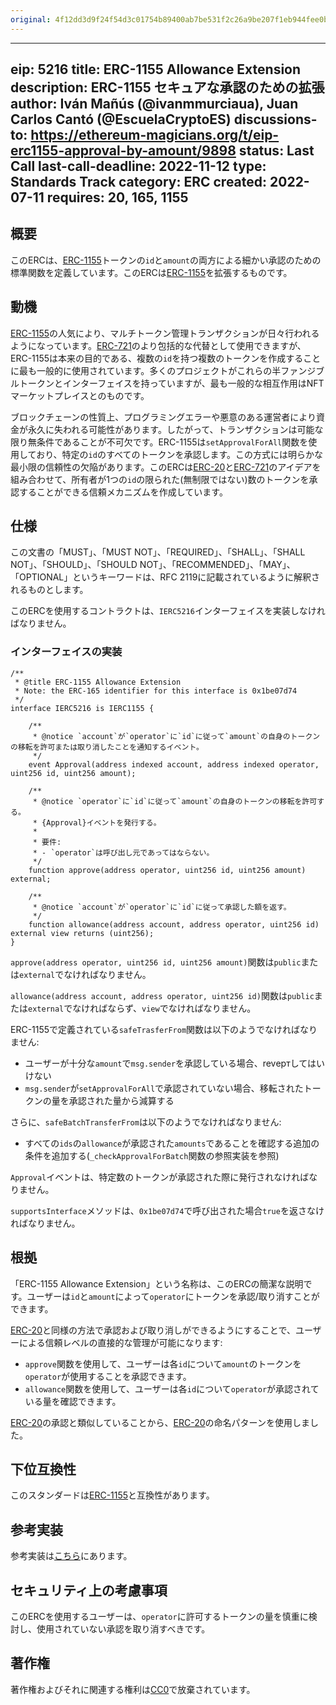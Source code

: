 ```yaml
---
original: 4f12dd3d9f24f54d3c01754b89400ab7be531f2c26a9be207f1eb944fee0b904
---
```


---
eip: 5216
title: ERC-1155 Allowance Extension
description: ERC-1155 セキュアな承認のための拡張
author: Iván Mañús (@ivanmmurciaua), Juan Carlos Cantó (@EscuelaCryptoES)
discussions-to: https://ethereum-magicians.org/t/eip-erc1155-approval-by-amount/9898
status: Last Call
last-call-deadline: 2022-11-12
type: Standards Track
category: ERC
created: 2022-07-11
requires: 20, 165, 1155
---

## 概要

このERCは、[ERC-1155](./eip-1155.md)トークンの`id`と`amount`の両方による細かい承認のための標準関数を定義しています。このERCは[ERC-1155](./eip-1155.md)を拡張するものです。

## 動機

[ERC-1155](./eip-1155.md)の人気により、マルチトークン管理トランザクションが日々行われるようになっています。[ERC-721](./eip-721.md)のより包括的な代替として使用できますが、ERC-1155は本来の目的である、複数の`id`を持つ複数のトークンを作成することに最も一般的に使用されています。多くのプロジェクトがこれらの半ファンジブルトークンとインターフェイスを持っていますが、最も一般的な相互作用はNFTマーケットプレイスとのものです。

ブロックチェーンの性質上、プログラミングエラーや悪意のある運営者により資金が永久に失われる可能性があります。したがって、トランザクションは可能な限り無条件であることが不可欠です。ERC-1155は`setApprovalForAll`関数を使用しており、特定の`id`のすべてのトークンを承認します。この方式には明らかな最小限の信頼性の欠陥があります。このERCは[ERC-20](./eip-20.md)と[ERC-721](./eip-721.md)のアイデアを組み合わせて、所有者が1つの`id`の限られた(無制限ではない)数のトークンを承認することができる信頼メカニズムを作成しています。

## 仕様

この文書の「MUST」、「MUST NOT」、「REQUIRED」、「SHALL」、「SHALL NOT」、「SHOULD」、「SHOULD NOT」、「RECOMMENDED」、「MAY」、「OPTIONAL」というキーワードは、RFC 2119に記載されているように解釈されるものとします。

このERCを使用するコントラクトは、`IERC5216`インターフェイスを実装しなければなりません。

### インターフェイスの実装

```solidity
/**
 * @title ERC-1155 Allowance Extension
 * Note: the ERC-165 identifier for this interface is 0x1be07d74
 */
interface IERC5216 is IERC1155 {

    /**
     * @notice `account`が`operator`に`id`に従って`amount`の自身のトークンの移転を許可または取り消したことを通知するイベント。
     */
    event Approval(address indexed account, address indexed operator, uint256 id, uint256 amount);

    /**
     * @notice `operator`に`id`に従って`amount`の自身のトークンの移転を許可する。
     * {Approval}イベントを発行する。
     *
     * 要件:
     * - `operator`は呼び出し元であってはならない。
     */
    function approve(address operator, uint256 id, uint256 amount) external;

    /**
     * @notice `account`が`operator`に`id`に従って承認した額を返す。
     */
    function allowance(address account, address operator, uint256 id) external view returns (uint256);
}
```

`approve(address operator, uint256 id, uint256 amount)`関数は`public`または`external`でなければなりません。

`allowance(address account, address operator, uint256 id)`関数は`public`または`external`でなければならず、`view`でなければなりません。

ERC-1155で定義されている`safeTrasferFrom`関数は以下のようでなければなりません:

- ユーザーが十分な`amount`で`msg.sender`を承認している場合、revертしてはいけない
- `msg.sender`が`setApprovalForAll`で承認されていない場合、移転されたトークンの量を承認された量から減算する

さらに、`safeBatchTransferFrom`は以下のようでなければなりません:

- すべての`ids`の`allowance`が承認された`amounts`であることを確認する追加の条件を追加する(`_checkApprovalForBatch`関数の参照実装を参照)

`Approval`イベントは、特定数のトークンが承認された際に発行されなければなりません。

`supportsInterface`メソッドは、`0x1be07d74`で呼び出された場合`true`を返さなければなりません。

## 根拠

「ERC-1155 Allowance Extension」という名称は、このERCの簡潔な説明です。ユーザーは`id`と`amount`によって`operator`にトークンを承認/取り消すことができます。

[ERC-20](./eip-20.md)と同様の方法で承認および取り消しができるようにすることで、ユーザーによる信頼レベルの直接的な管理が可能になります:

- `approve`関数を使用して、ユーザーは各`id`について`amount`のトークンを`operator`が使用することを承認できます。
- `allowance`関数を使用して、ユーザーは各`id`について`operator`が承認されている量を確認できます。

[ERC-20](./eip-20.md)の承認と類似していることから、[ERC-20](./eip-20.md)の命名パターンを使用しました。

## 下位互換性

このスタンダードは[ERC-1155](./eip-1155.md)と互換性があります。

## 参考実装

参考実装は[こちら](../assets/eip-5216/ERC5216.sol)にあります。

## セキュリティ上の考慮事項

このERCを使用するユーザーは、`operator`に許可するトークンの量を慎重に検討し、使用されていない承認を取り消すべきです。

## 著作権

著作権およびそれに関連する権利は[CC0](../LICENSE.md)で放棄されています。